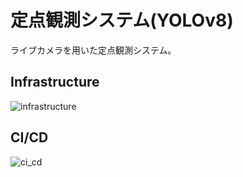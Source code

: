# 定点観測システム(YOLOv8)  
ライブカメラを用いた定点観測システム。
## Infrastructure  
![infrastructure](https://user-images.githubusercontent.com/71867595/235554806-b7ea174f-4d9e-4676-93bb-d163e4a7a6fe.png)  
## CI/CD  
![ci_cd](https://user-images.githubusercontent.com/71867595/235555143-6864c7dc-78c7-49a2-b978-20203081c2d7.png)
